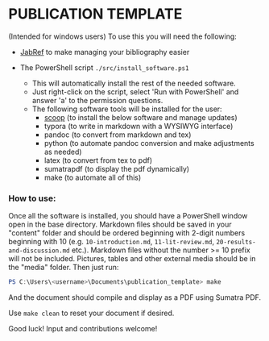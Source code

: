 # PUBLICATION TEMPLATE
(Intended for windows users) To use this you will need the following:

- [JabRef](https://www.jabref.org/) to make managing your bibliography easier

- The PowerShell script `./src/install_software.ps1` 
  - This will automatically install the rest of the needed software.
  - Just right-click on the script, select 'Run with PowerShell' and answer 'a' to the permission questions.
  - The following software tools will be installed for the user:
    - [scoop](https://scoop.sh/) (to install the below software and manage updates)
    - typora (to write in markdown with a WYSIWYG interface)
    - pandoc (to convert from markdown and tex)
    - python (to automate pandoc conversion and make adjustments as needed)
    - latex (to convert from tex to pdf)
    - sumatrapdf (to display the pdf dynamically)
    - make (to automate all of this)

### How to use:

Once all the software is installed, you should have a PowerShell window open in the base directory. Markdown files should be saved in your "content" folder and should be ordered beginning with 2-digit numbers beginning with 10 (e.g. `10-introduction.md`, `11-lit-review.md`, `20-results-and-discussion.md` etc.). Markdown files without the number >= 10 prefix will not be included. Pictures, tables and other external media should be in the "media" folder. Then just run:

```powershell
PS C:\Users\<username>\Documents\publication_template> make
```

And the document should compile and display as a PDF using Sumatra PDF.

Use `make clean` to reset your document if desired.

Good luck! Input and contributions welcome!


